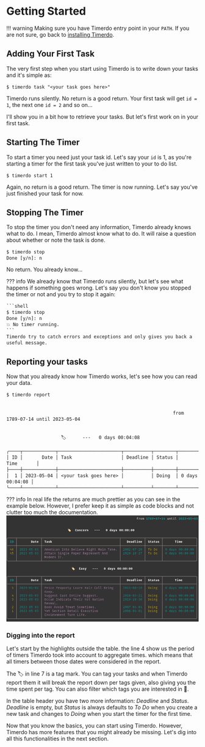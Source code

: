 # Getting Started

!!! warning
    Making sure you have Timerdo entry point in your `PATH`. If you are not sure,
    go back to [installing Timerdo](install.md#installing-timerdo). 

## Adding Your First Task

The very first step when you start using Timerdo is to write down your tasks and
it's simple as:

```shell
$ timerdo task "<your task goes here>"
```
Timerdo runs silently. No return is a good return. 
Your first task will get `id = 1`, the next one `id = 2` and so on...

I'll show you in a bit how to retrieve your tasks. But let's first work on
in your first task.

## Starting The Timer

To start a timer you need just your task id. Let's say your `id` is 1, as you're
starting a timer for the first task you've just written to your to do list.

```shell
$ timerdo start 1
```
Again, no return is a good return. The timer is now running. Let's say you've just
finished your task for now. 

## Stopping The Timer

To stop the timer you don't need any information, Timerdo already knows what to do.
I mean, Timerdo almost know what to do. It will raise a question about whether or note the task is done.

```shell
$ timerdo stop
Done [y/n]: n
```
No return. You already know... 

??? info
    We already know that Timerdo runs silently, but let's see what happens if something
    goes wrong. Let's say you don't know you stopped the timer or not and you try to stop
    it again:
    
    ```shell
    $ timerdo stop
    Done [y/n]: n
    💥️ No timer running.
    ```
    Timerdo try to catch errors and exceptions and only gives you back a useful message.


## Reporting your tasks

Now that you already know how Timerdo works, let's see how you can read your data.

```shell hl_lines="4 7" linenums="1"
$ timerdo report

                                                                                             
                                                             from 1789-07-14 until 2023-05-04
                                                                                             

                    🏷️      ---   0 days 00:04:08                    
                                                                    
╭────┬────────────┬───────────────────────┬──────────┬────────┬─────────────────╮
│ ID │       Date │ Task                  │ Deadline │ Status │      Time       │
├────┼────────────┼───────────────────────┼──────────┼────────┼─────────────────┤
│  1 │ 2023-05-04 │ <your task goes here> │          │ Doing  │ 0 days 00:04:08 │
╰────┴────────────┴───────────────────────┴──────────┴────────┴─────────────────╯

```

??? info
    In real life the returns are much prettier as you can see in the example below.
    However, I prefer keep it as simple as code blocks and not clutter too much the documentation.
    ![timerdo_report](img/screenshot_timerdo_report.png)

### Digging into the report

Let's start by the highlights outside the table. the line 4 show us the period of timers
Timerdo took into account to aggregate times. which means that all timers between those dates
were considered in the report.

The 🏷️ in line 7 is a tag mark. You can tag your tasks and when
Timerdo report them it will break the report down per tags given, also giving you the time
spent per tag. You can also filter which tags you are interested in :exploding_head:.

In the table header you have two more information: *Deadline* and *Status*. *Deadline* is empty,
but *Status* is always defaults to *To Do* when you create a new task and changes to *Doing* when you start the timer for the first time.

Now that you know the basics, you can start using Timerdo. 
However, Timerdo has more features that you might already be missing.
Let's dig into all this functionalities in the next section.

